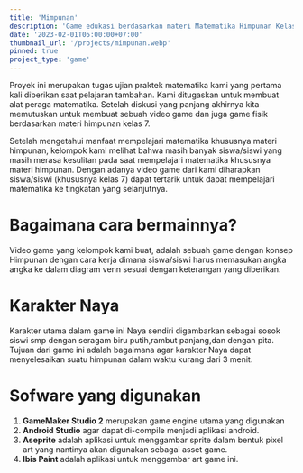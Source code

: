 ```yaml
---
title: 'Mimpunan'
description: 'Game edukasi berdasarkan materi Matematika Himpunan Kelas 7'
date: '2023-02-01T05:00:00+07:00'
thumbnail_url: '/projects/mimpunan.webp'
pinned: true
project_type: 'game'
---
```

Proyek ini merupakan tugas ujian praktek matematika kami yang pertama kali diberikan saat pelajaran tambahan. Kami ditugaskan untuk membuat alat peraga matematika. Setelah diskusi yang panjang akhirnya kita memutuskan untuk membuat sebuah video game dan juga game fisik berdasarkan materi himpunan kelas 7.

Setelah mengetahui manfaat mempelajari matematika khususnya materi himpunan, kelompok kami melihat bahwa masih banyak siswa/siswi yang masih merasa kesulitan pada saat mempelajari matematika khususnya materi himpunan. Dengan adanya video game dari kami diharapkan siswa/siswi (khususnya kelas 7) dapat tertarik untuk dapat mempelajari matematika ke tingkatan yang selanjutnya.

# Bagaimana cara bermainnya?
Video game yang kelompok kami buat, adalah sebuah game dengan konsep Himpunan dengan cara kerja dimana siswa/siswi harus memasukan angka angka ke dalam diagram venn sesuai dengan keterangan yang diberikan.

# Karakter Naya
Karakter utama dalam game ini Naya sendiri digambarkan sebagai sosok siswi smp dengan seragam biru putih,rambut panjang,dan dengan pita. Tujuan dari game ini adalah bagaimana agar karakter Naya dapat menyelesaikan suatu himpunan dalam waktu kurang dari 3 menit.

# Sofware yang digunakan
1. **GameMaker Studio 2** merupakan game engine utama yang digunakan
2. **Android Studio** agar dapat di-compile menjadi aplikasi android.
3. **Aseprite** adalah aplikasi untuk menggambar sprite dalam bentuk pixel art yang nantinya akan digunakan sebagai asset game.
4. **Ibis Paint** adalah aplikasi untuk menggambar art game ini.